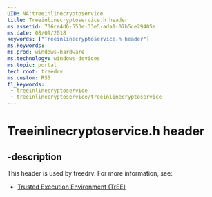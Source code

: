 ```yaml
---
UID: NA:treeinlinecryptoservice
title: Treeinlinecryptoservice.h header
ms.assetid: 706ce4d6-553e-33e5-ada1-07b5ce29405e
ms.date: 08/09/2018
keywords: ["Treeinlinecryptoservice.h header"]
ms.keywords: 
ms.prod: windows-hardware
ms.technology: windows-devices
ms.topic: portal
tech.root: treedrv
ms.custom: RS5
f1_keywords:
 - treeinlinecryptoservice
 - treeinlinecryptoservice/treeinlinecryptoservice
---
```


# Treeinlinecryptoservice.h header


## -description

This header is used by treedrv. For more information, see:

- [Trusted Execution Environment (TrEE)](../_treedrv/index.md)

